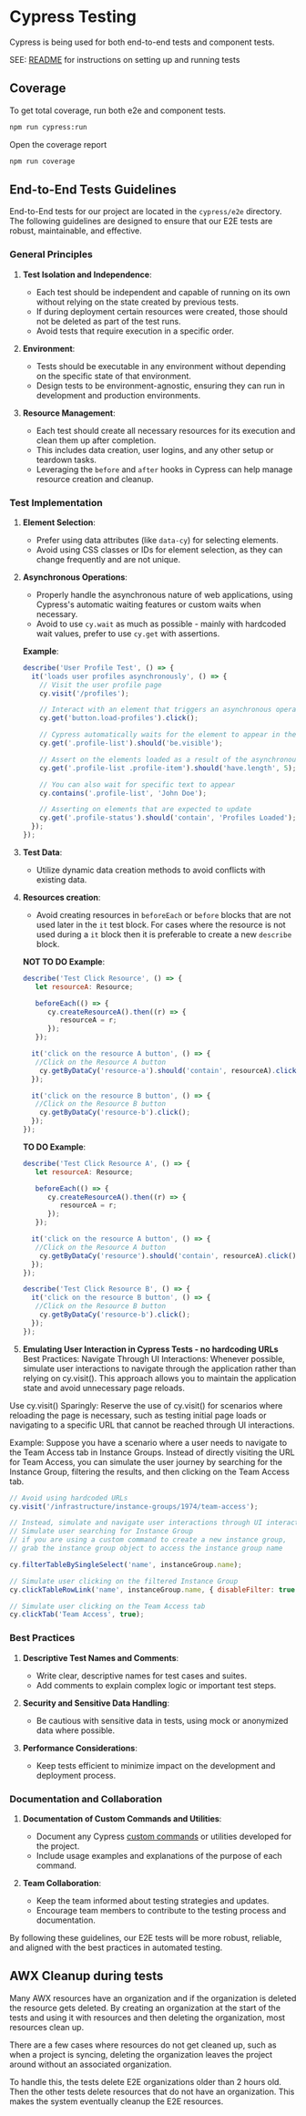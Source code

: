 # Cypress Testing

Cypress is being used for both end-to-end tests and component tests.

SEE: [README](../README.md) for instructions on setting up and running tests

## Coverage

To get total coverage, run both e2e and component tests.

```bash
npm run cypress:run
```

Open the coverage report

```bash
npm run coverage
```

## End-to-End Tests Guidelines

End-to-End tests for our project are located in the `cypress/e2e` directory. The following guidelines are designed to ensure that our E2E tests are robust, maintainable, and effective.

### General Principles

1. **Test Isolation and Independence**:

   - Each test should be independent and capable of running on its own without relying on the state created by previous tests.
   - If during deployment certain resources were created, those should not be deleted as part of the test runs.
   - Avoid tests that require execution in a specific order.

2. **Environment**:

   - Tests should be executable in any environment without depending on the specific state of that environment.
   - Design tests to be environment-agnostic, ensuring they can run in development and production environments.

3. **Resource Management**:
   - Each test should create all necessary resources for its execution and clean them up after completion.
   - This includes data creation, user logins, and any other setup or teardown tasks.
   - Leveraging the `before` and `after` hooks in Cypress can help manage resource creation and cleanup.

### Test Implementation

1. **Element Selection**:

   - Prefer using data attributes (like `data-cy`) for selecting elements.
   - Avoid using CSS classes or IDs for element selection, as they can change frequently and are not unique.

2. **Asynchronous Operations**:

   - Properly handle the asynchronous nature of web applications, using Cypress's automatic waiting features or custom waits when necessary.
   - Avoid to use `cy.wait` as much as possible - mainly with hardcoded wait values, prefer to use `cy.get` with assertions.

   **Example**:

   ```javascript
   describe('User Profile Test', () => {
     it('loads user profiles asynchronously', () => {
       // Visit the user profile page
       cy.visit('/profiles');

       // Interact with an element that triggers an asynchronous operation
       cy.get('button.load-profiles').click();

       // Cypress automatically waits for the element to appear in the DOM
       cy.get('.profile-list').should('be.visible');

       // Assert on the elements loaded as a result of the asynchronous operation
       cy.get('.profile-list .profile-item').should('have.length', 5);

       // You can also wait for specific text to appear
       cy.contains('.profile-list', 'John Doe');

       // Asserting on elements that are expected to update
       cy.get('.profile-status').should('contain', 'Profiles Loaded');
     });
   });
   ```

3. **Test Data**:

   - Utilize dynamic data creation methods to avoid conflicts with existing data.

4. **Resources creation**:

   - Avoid creating resources in `beforeEach` or `before` blocks that are not used later in the `it` test block. For cases where the resource is not used during a `it` block then it is preferable to create a new `describe` block.

   **NOT TO DO Example**:

   ```javascript
   describe('Test Click Resource', () => {
      let resourceA: Resource;

      beforeEach(() => {
         cy.createResourceA().then((r) => {
            resourceA = r;
         });
      });

     it('click on the resource A button', () => {
      //Click on the Resource A button
       cy.getByDataCy('resource-a').should('contain', resourceA).click();
     });

     it('click on the resource B button', () => {
      //Click on the Resource B button
       cy.getByDataCy('resource-b').click();
     });
   });
   ```

   **TO DO Example**:

   ```javascript
   describe('Test Click Resource A', () => {
      let resourceA: Resource;

      beforeEach(() => {
         cy.createResourceA().then((r) => {
            resourceA = r;
         });
      });

     it('click on the resource A button', () => {
      //Click on the Resource A button
       cy.getByDataCy('resource').should('contain', resourceA).click();
     });
   });

   describe('Test Click Resource B', () => {
     it('click on the resource B button', () => {
      //Click on the Resource B button
       cy.getByDataCy('resource-b').click();
     });
   });
   ```

5. **Emulating User Interaction in Cypress Tests - no hardcoding URLs**
   Best Practices:
   Navigate Through UI Interactions: Whenever possible, simulate user interactions to navigate through the application rather than relying on cy.visit(). This approach allows you to maintain the application state and avoid unnecessary page reloads.

Use cy.visit() Sparingly: Reserve the use of cy.visit() for scenarios where reloading the page is necessary, such as testing initial page loads or navigating to a specific URL that cannot be reached through UI interactions.

Example:
Suppose you have a scenario where a user needs to navigate to the Team Access tab in Instance Groups. Instead of directly visiting the URL for Team Access, you can simulate the user journey by searching for the Instance Group, filtering the results, and then clicking on the Team Access tab.

```javascript
// Avoid using hardcoded URLs
cy.visit('/infrastructure/instance-groups/1974/team-access');

// Instead, simulate and navigate user interactions through UI interactions
// Simulate user searching for Instance Group
// if you are using a custom command to create a new instance group,
// grab the instance group object to access the instance group name

cy.filterTableBySingleSelect('name', instanceGroup.name);

// Simulate user clicking on the filtered Instance Group
cy.clickTableRowLink('name', instanceGroup.name, { disableFilter: true });

// Simulate user clicking on the Team Access tab
cy.clickTab('Team Access', true);
```

### Best Practices

1. **Descriptive Test Names and Comments**:

   - Write clear, descriptive names for test cases and suites.
   - Add comments to explain complex logic or important test steps.

2. **Security and Sensitive Data Handling**:

   - Be cautious with sensitive data in tests, using mock or anonymized data where possible.

3. **Performance Considerations**:
   - Keep tests efficient to minimize impact on the development and deployment process.

### Documentation and Collaboration

1. **Documentation of Custom Commands and Utilities**:

   - Document any Cypress [custom commands](./support/core-commands.ts) or utilities developed for the project.
   - Include usage examples and explanations of the purpose of each command.

2. **Team Collaboration**:
   - Keep the team informed about testing strategies and updates.
   - Encourage team members to contribute to the testing process and documentation.

By following these guidelines, our E2E tests will be more robust, reliable, and aligned with the best practices in automated testing.

## AWX Cleanup during tests

Many AWX resources have an organization and if the organization is deleted the resource gets deleted. By creating an organization at the start of the tests and using it with resources and then deleting the organization, most resources clean up.

There are a few cases where resources do not get cleaned up, such as when a project is syncing, deleting the organization leaves the project around without an associated organization.

To handle this, the tests delete E2E organizations older than 2 hours old. Then the other tests delete resources that do not have an organization. This makes the system eventually cleanup the E2E resources.
